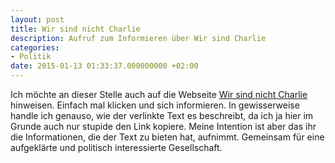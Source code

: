 ```yaml
---
layout: post
title: Wir sind nicht Charlie
description: Aufruf zum Informieren über Wir sind Charlie
categories:
- Politik
date: 2015-01-13 01:33:37.000000000 +02:00
---
```


Ich möchte an dieser Stelle auch auf die Webseite [Wir sind nicht Charlie](http://horsthundbrodt.com/wirsindnichtcharlie/) hinweisen. Einfach mal klicken und sich informieren. In gewisserweise handle ich genauso, wie der verlinkte Text es beschreibt, da ich ja hier im Grunde auch nur stupide den Link kopiere. Meine Intention ist aber das ihr die Informationen, die der Text zu bieten hat, aufnimmt. Gemeinsam für eine aufgeklärte und politisch interessierte Gesellschaft.
